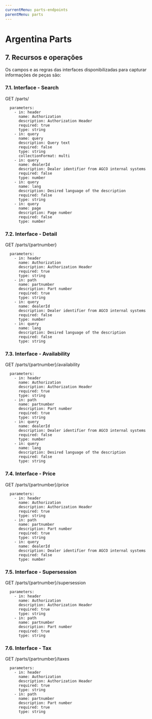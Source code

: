 ```yaml
---
currentMenu: parts-endpoints
parentMenu: parts
---
```


# Argentina Parts

## 7. Recursos e operações
Os campos e as regras das interfaces disponibilizadas para capturar informações de peças são:

### 7.1. Interface - Search

GET /parts/

      parameters:
        - in: header
          name: Authorization
          description: Authorization Header
          required: true
          type: string
        - in: query
          name: query
          description: Query text
          required: false
          type: string
          collectionFormat: multi
        - in: query
          name: dealerId
          description: Dealer identifier from AGCO internal systems
          required: false
          type: number
        - in: query
          name: lang
          description: Desired language of the description
          required: false
          type: string
        - in: query
          name: page
          description: Page number
          required: false
          type: number

### 7.2. Interface - Detail

GET /parts/{partnumber}

      parameters:
        - in: header
          name: Authorization
          description: Authorization Header
          required: true
          type: string
        - in: path
          name: partnumber
          description: Part number
          required: true
          type: string
        - in: query
          name: dealerId
          description: Dealer identifier from AGCO internal systems
          required: false
          type: number
        - in: query
          name: lang
          description: Desired language of the description
          required: false
          type: string


### 7.3. Interface - Availability

GET /parts/{partnumber}/availability

      parameters:
        - in: header
          name: Authorization
          description: Authorization Header
          required: true
          type: string
        - in: path
          name: partnumber
          description: Part number
          required: true
          type: string
        - in: query
          name: dealerId
          description: Dealer identifier from AGCO internal systems
          required: false
          type: number
        - in: query
          name: lang
          description: Desired language of the description
          required: false
          type: string


### 7.4. Interface - Price

GET /parts/{partnumber}/price

      parameters:
        - in: header
          name: Authorization
          description: Authorization Header
          required: true
          type: string
        - in: path
          name: partnumber
          description: Part number
          required: true
          type: string
        - in: query
          name: dealerId
          description: Dealer identifier from AGCO internal systems
          required: false
          type: number


### 7.5. Interface - Supersession

GET /parts/{partnumber}/supersession

      parameters:
        - in: header
          name: Authorization
          description: Authorization Header
          required: true
          type: string
        - in: path
          name: partnumber
          description: Part number
          required: true
          type: string

### 7.6. Interface - Tax

GET /parts/{partnumber}/taxes

      parameters:
        - in: header
          name: Authorization
          description: Authorization Header
          required: true
          type: string
        - in: path
          name: partnumber
          description: Part number
          required: true
          type: string